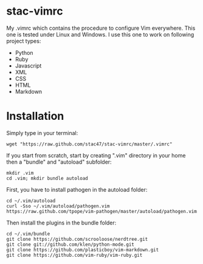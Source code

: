 stac-vimrc
==========

My .vimrc which contains the procedure to configure Vim everywhere.  This one
is tested under Linux and Windows. I use this one to work on following project
types:

* Python
* Ruby
* Javascript
* XML
* CSS
* HTML
* Markdown

Installation
============

Simply type in your terminal:

    wget "https://raw.github.com/stac47/stac-vimrc/master/.vimrc"

If you start from scratch, start by creating ".vim" directory in your home then
a "bundle" and "autoload" subfolder:

    mkdir .vim
    cd .vim; mkdir bundle autoload

First, you have to install pathogen in the autoload folder:

    cd ~/.vim/autoload
    curl -Sso ~/.vim/autoload/pathogen.vim https://raw.github.com/tpope/vim-pathogen/master/autoload/pathogen.vim

Then install the plugins in the bundle folder:

    cd ~/.vim/bundle
    git clone https://github.com/scrooloose/nerdtree.git
    git clone git://github.com/klen/python-mode.git
    git clone https://github.com/plasticboy/vim-markdown.git
    git clone https://github.com/vim-ruby/vim-ruby.git

